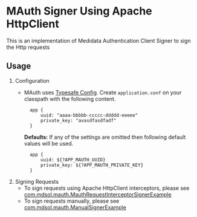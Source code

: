 # MAuth Signer Using Apache HttpClient

This is an implementation of Medidata Authentication Client Signer to sign the Http requests

## Usage

1. Configuration
   * MAuth uses [Typesafe Config](https://github.com/typesafehub/config).
     Create `application.conf` on your classpath with the following content.
   
           app {
               uuid: "aaaa-bbbbb-ccccc-ddddd-eeeee"
               private_key: "avasdfasdfadf"
           }
     
       **Defaults:**
       If any of the settings are omitted then following default values will be used.
   
           app {
               uuid: ${?APP_MAUTH_UUID}
               private_key: ${?APP_MAUTH_PRIVATE_KEY}
           }
2. Signing Requests 
   * To sign requests using Apache HttpClient interceptors, please see [com.mdsol.mauth.MauthRequestInterceptorSignerExample](src/example/java/com/mdsol/mauth/MauthRequestInterceptorSignerExample.java)
   * To sign requests manually, please see [com.mdsol.mauth.ManualSignerExample](src/example/java/com/mdsol/mauth/ManualSignerExample.java)
